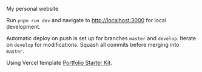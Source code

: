 My personal website

Run `pnpm run dev` and navigate to [http://localhost:3000](http://localhost:3000) for local development.

Automatic deploy on push is set up for branches `master` and `develop`. Iterate on `develop` for modifications. Squash all commits before merging into `master`.

Using Vercel template [Portfolio Starter Kit](https://vercel.com/templates/next.js/portfolio-starter-kit).


